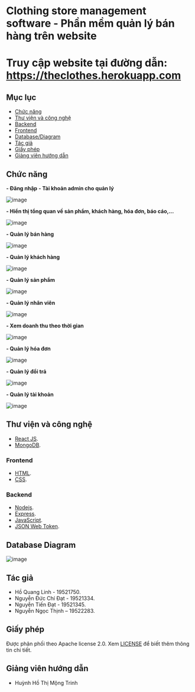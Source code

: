 # Clothing store management software - Phần mềm quản lý bán hàng trên website
# Truy cập website tại đường dẫn:  https://theclothes.herokuapp.com
## Mục lục
- [Chức năng](#chức-năng)
- [Thư viện và công nghệ](#thư-viện-và-công-nghệ)
- [Backend](#backend)
- [Frontend](#frontend)
- [Database/Diagram](#database-diagram)
- [Tác giả](#tác-giả)
- [Giấy phép](#giấy-phép)
- [Giảng viên hướng dẫn](#giảng-viên-hướng-dẫn)
## Chức năng
**- Đăng nhập**
**- Tài khoản admin cho quản lý**

![image](https://user-images.githubusercontent.com/67258104/146002194-0db99695-fccf-42a6-b580-40d6b097f0d3.png)

**- Hiển thị tổng quan về sản phẩm, khách hàng, hóa đơn, báo cáo,...**

![image](https://user-images.githubusercontent.com/67258104/146002451-1d722d1f-9ea2-4a15-92e7-d8916609a4d8.png)

**- Quản lý bán hàng**

![image](https://user-images.githubusercontent.com/67258104/146002572-91a3f8a4-a007-498c-9749-4c196fb1d25d.png)

**- Quản lý khách hàng**

![image](https://user-images.githubusercontent.com/67258104/146002672-241fbe7a-69b4-4067-87f3-0ab82bd785cd.png)

**- Quản lý sản phẩm**

![image](https://user-images.githubusercontent.com/67258104/146002771-59f77f07-5372-46cc-8842-0b9a8bbb877e.png)

**- Quản lý nhân viên**

![image](https://user-images.githubusercontent.com/67258104/146002859-5014252d-f187-412e-bc9e-86832d587819.png)

**- Xem doanh thu theo thời gian**

![image](https://user-images.githubusercontent.com/67258104/146003050-9ebfd6ad-1885-42ba-8399-aca4f08feea6.png)

**- Quản lý hóa đơn**

![image](https://user-images.githubusercontent.com/67258104/146003149-7be37095-a531-43cb-8464-fb8225fef393.png)

**- Quản lý đổi trả**

![image](https://user-images.githubusercontent.com/67258104/146003235-c581e674-6edc-40e3-abdb-f8785aaec157.png)

**- Quản lý tài khoản**

![image](https://user-images.githubusercontent.com/67258104/146003316-b9824c4f-96b0-4f17-a6ef-1975a2710c41.png)

## Thư viện và công nghệ
- [React JS](https://reactjs.org/).
- [MongoDB](https://www.mongodb.com/).
### Frontend
- [HTML](https://www.w3schools.com/html/).
- [CSS](https://www.w3schools.com/css/).
### Backend
- [Nodejs](https://nodejs.org/en/).
- [Express](https://expressjs.com/).
- [JavaScript](https://www.javascript.com/).
- [JSON Web Token](https://jwt.io/).
## Database Diagram
![image](https://user-images.githubusercontent.com/67258104/146004659-2738e792-d239-4afa-9e68-db9a410ac089.png)
## Tác giả
- Hồ Quang Linh - 19521750.
- Nguyễn Đức Chí Đạt - 19521334.
- Nguyễn Tiến Đạt - 19521345.
- Nguyễn Ngọc Thịnh – 19522283.
## Giấy phép
Được phân phối theo Apache license 2.0. Xem [LICENSE](https://www.apache.org/licenses/LICENSE-2.0) để biết thêm thông tin chi tiết.
## Giảng viên hướng dẫn
- Huỳnh Hồ Thị Mộng Trinh
